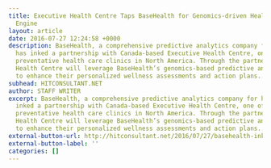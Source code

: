 ```yaml
---
title: Executive Health Centre Taps BaseHealth for Genomics-driven Health Assessment
  Engine
layout: article
date: 2016-07-27 12:24:58 +0000
description: BaseHealth, a comprehensive predictive analytics company for healthcare
  has inked a partnership with Canada-based Executive Health Centre, one of the leading
  preventative health care clinics in North America. Through the partnership, Executive
  Health Centre will leverage BaseHealth’s genomics-based predictive analytics engine
  to enhance their personalized wellness assessments and action plans...
subhead: HITCONSULTANT.NET
author: STAFF WRITER
excerpt: BaseHealth, a comprehensive predictive analytics company for healthcare has
  inked a partnership with Canada-based Executive Health Centre, one of the leading
  preventative health care clinics in North America. Through the partnership, Executive
  Health Centre will leverage BaseHealth’s genomics-based predictive analytics engine
  to enhance their personalized wellness assessments and action plans...
external-button-url: http://hitconsultant.net/2016/07/27/basehealth-inks-executive-health-centre
external-button-label: ''
categories: []
---
```

